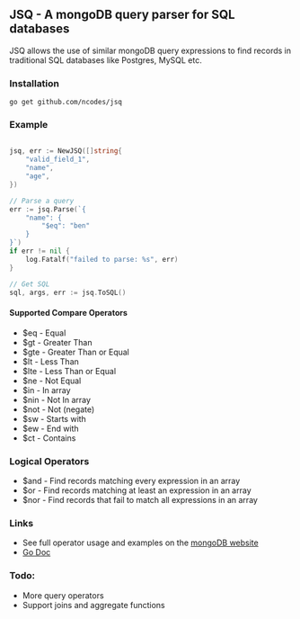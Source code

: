 ## JSQ - A mongoDB query parser for SQL databases

JSQ allows the use of similar mongoDB query expressions to find records in traditional SQL databases like Postgres, MySQL etc. 

### Installation
```
go get github.com/ncodes/jsq
```
### Example

```go

jsq, err := NewJSQ([]string{
    "valid_field_1",
    "name",
    "age",
})

// Parse a query
err := jsq.Parse(`{
    "name": { 
        "$eq": "ben" 
    }
}`)
if err != nil {
    log.Fatalf("failed to parse: %s", err)
}

// Get SQL 
sql, args, err := jsq.ToSQL()
```

#### Supported Compare Operators
- $eq  - Equal
- $gt  - Greater Than
- $gte - Greater Than or Equal
- $lt  - Less Than
- $lte - Less Than or Equal
- $ne  - Not Equal
- $in  - In array
- $nin - Not In array
- $not - Not (negate)
- $sw  - Starts with
- $ew  - End with
- $ct  - Contains

### Logical Operators
- $and - Find records matching every expression in an array 
- $or  - Find records matching at least an expression in an array
- $nor - Find records that fail to match all expressions in an array

### Links

- See full operator usage and examples on the [mongoDB website](https://docs.mongodb.com/manual/reference/operator/query/)
- [Go Doc](https://godoc.org/github.com/ncodes/jsq)

### Todo:
- More query operators
- Support joins and aggregate functions


